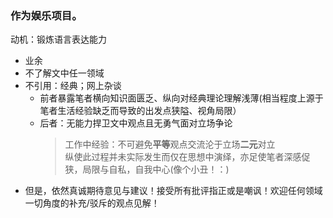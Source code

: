 ### 作为娱乐项目。  
动机：锻炼语言表达能力
   - 业余
   - 不了解文中任一领域
   - 不引用：经典；网上杂谈
     - 前者暴露笔者横向知识面匮乏、纵向对经典理论理解浅薄(相当程度上源于笔者生活经验缺乏而导致的出发点狭隘、视角局限）
     - 后者：无能力捍卫文中观点且无勇气面对立场争论
       > 工作中经验：不可避免**平等**观点交流沦于立场**二元**对立  
       纵使此过程并未实际发生而仅在思想中演绎，亦足使笔者深感促狭，局限与自私，自我中心(像个小丑！：)
   - 但是，依然真诚期待意见与建议！接受所有批评指正或是嘲讽！欢迎任何领域一切角度的补充/驳斥的观点见解！
